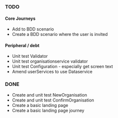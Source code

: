 
### TODO

#### Core Journeys


- Add to BDD scenario
- Create a BDD scenario where the user is invited

#### Peripheral / debt

- Unit test Validator
- Unit test organisationservice validator
- Unit test Configuration - especially get screen text
- Amend userServices to use Dataservice



 ### DONE


- Create and unit test NewOrganisation
- Create and unit test ConfirmOrganisation
- Create a basic landing page
- Create a basic landing page journey
